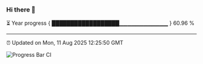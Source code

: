 ### Hi there 👋

⏳ Year progress { ██████████████████▁▁▁▁▁▁▁▁▁▁▁▁ } 60.96 %

---

⏰ Updated on Mon, 11 Aug 2025 12:25:50 GMT

![Progress Bar CI](https://github.com/Shyam-Makwana/GitHub-Actions-Demo/workflows/Progress%20Bar%20CI/badge.svg)
